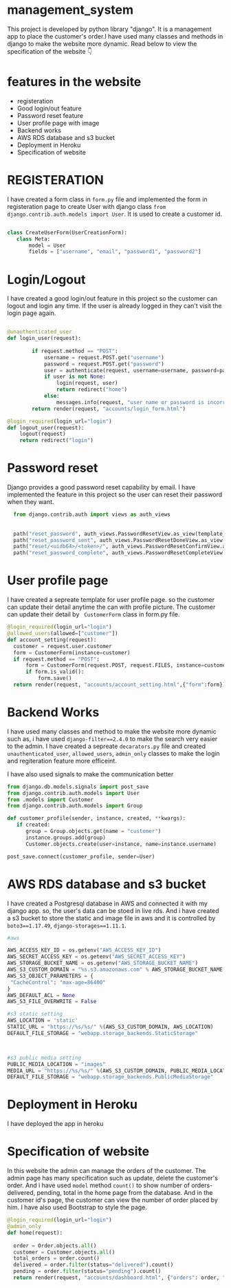 # management_system

This project is developed by python library "django". It is a management app to place the customer's order.I have used many classes and methods in django to make the website more dynamic.
Read below to view the specification of the website 👇

# features in the website

* registeration
* Good login/out feature
* Password reset feature
* User profile page with image
* Backend works
* AWS RDS database and s3 bucket
* Deployment in Heroku
* Specification of website

# REGISTERATION
   I have created a form class in `form.py` file and implemented the form in registeration page to create User with django class `from django.contrib.auth.models import User`. It is used to create a customer id.
 
 ``` python
 
 class CreateUserForm(UserCreationForm):
    class Meta:
        model = User
        fields = ["username", "email", "password1", "password2"]
```

# Login/Logout
   I have created a good login/out feature in this project so the customer can logout and login any time. If the user is already logged in they can't visit the login page again.

``` python

@unauthenticated_user
def login_user(request):
    
        if request.method == "POST":
            username = request.POST.get("username")
            password = request.POST.get("password")
            user = authenticate(request, username=username, password=password)
            if user is not None:
                login(request, user)
                return redirect("home")
            else:
                messages.info(request, "user name or password is incorrect")
        return render(request, "accounts/login_form.html")

@login_required(login_url="login")
def logout_user(request):
    logout(request)
    return redirect("login")
```

# Password reset
  Django provides a good password reset capability by email. I have implemented the feature in this project so the user can reset their password when they want.
  
  ``` python
    from django.contrib.auth import views as auth_views
    
    
    path("reset_password", auth_views.PasswordResetView.as_view(template_name="accounts/reset_password.html"), name="reset_password"),
    path("reset_password_sent", auth_views.PasswordResetDoneView.as_view(template_name="accounts/reset_password_sent.html"), name="password_reset_done"),
    path("reset/<uidb64>/<token>/", auth_views.PasswordResetConfirmView.as_view(template_name="accounts/reset_password_email.html"), name="password_reset_confirm"),
    path("reset_password_complete", auth_views.PasswordResetCompleteView.as_view(template_name="accounts/password_reset_complete.html"), name="password_reset_complete")
 ```
# User profile page
  
  I have created a sepreate template for user profile page. so the customer can update their detail anytime the can with profile picture. The customer can update their detail by ` CustomerForm` class in form.py file.
  
  ``` python
@login_required(login_url="login")
@allowed_users(allowed=["customer"])
def account_setting(request):
    customer = request.user.customer 
    form = CustomerForm(instance=customer)
    if request.method == "POST":
        form = CustomerForm(request.POST, request.FILES, instance=customer)
        if form.is_valid():
            form.save()
    return render(request, "accounts/account_setting.html",{"form":form})
 ```

# Backend Works
   I have used many classes and method to make the website more dynamic such as, i have used `django-filter==2.4.0` to make the search very easier to the admin.
 I have created a sepreate `decarators.py` file and created `unauthenticated_user`, `allowed_users`, `admin_only` classes to make the login and regiteration feature more efficeint.
 
 I have also used signals to make the communication better
 
  ``` python
from django.db.models.signals import post_save
from django.contrib.auth.models import User
from .models import Customer
from django.contrib.auth.models import Group

def customer_profile(sender, instance, created, **kwargs):
     if created:
        group = Group.objects.get(name = "customer")
        instance.groups.add(group)
        Customer.objects.create(user=instance, name=instance.username)

post_save.connect(customer_profile, sender=User)
 ```
# AWS RDS database and s3 bucket
   I have created a Postgresql database in AWS and connected it with my django app. so, the user's data can be stoed in live rds.
   And i have created a s3 bucket to store the static and image file in aws and it is controlled by `boto3==1.17.49`, `django-storages==1.11.1`.
   
   ``` python
#aws

AWS_ACCESS_KEY_ID = os.getenv("AWS_ACCESS_KEY_ID")
AWS_SECRET_ACCESS_KEY = os.getenv("AWS_SECRET_ACCESS_KEY")
AWS_STORAGE_BUCKET_NAME = os.getenv("AWS_STORAGE_BUCKET_NAME")
AWS_S3_CUSTOM_DOMAIN = "%s.s3.amazonaws.com" % AWS_STORAGE_BUCKET_NAME
AWS_S3_OBJECT_PARAMETERS = {
    "CacheControl": "max-age=86400"
}
AWS_DEFAULT_ACL = None
AWS_S3_FILE_OVERWRITE = False

#s3 static setting
AWS_LOCATION = 'static'
STATIC_URL = "https://%s/%s/" %(AWS_S3_CUSTOM_DOMAIN, AWS_LOCATION)
DEFAULT_FILE_STORAGE = "webapp.storage_backends.StaticStorage"



#s3 public media setting
PUBLIC_MEDIA_LOCATION = "images"
MEDIA_URL = "https://%s/%s/" %(AWS_S3_CUSTOM_DOMAIN, PUBLIC_MEDIA_LOCATION)
DEFAULT_FILE_STORAGE = "webapp.storage_backends.PublicMediaStorage"
```
# Deployment in Heroku   
 I have deployed the app in heroku
 
 # Specification of website
  In this website the admin can manage the orders of the customer. The admin page has many specification such as update, delete the customer's order.
  And i have used `model` method `count()` to show number of orders- delivered, pending, total in the home page from the database. And in the customer id's page, the customer can view the number of order placed by him.  I have also used Bootstrap to style the page.

  ``` python
@login_required(login_url="login")
@admin_only
def home(request):
    
    order = Order.objects.all()
    customer = Customer.objects.all()
    total_orders = order.count()
    delivered = order.filter(status="delivered").count()
    pending = order.filter(status="pending").count()
    return render(request, "accounts/dashboard.html", {"orders": order, "customer": customer, "total_order": total_orders, "delivered": delivered, "pending": pending})
   ```
  
      

